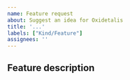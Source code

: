 ```yaml
---
name: Feature request
about: Suggest an idea for Oxidetalis
title: '...'
labels: ["Kind/Feature"]
assignees: ''
---
```


## Feature description
<!-- A clear and concise description of what the feature is, and why you think it is needed. -->
